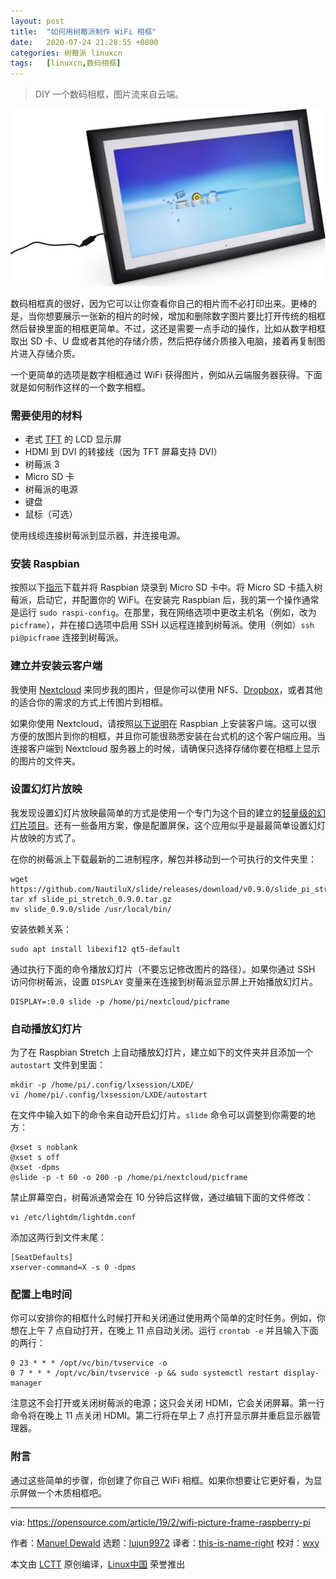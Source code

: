 ```yaml
---
layout: post
title:	"如何用树莓派制作 WiFi 相框"
date:	2020-07-24 21:28:55 +0800 
categories:	树莓派 linuxcn 
tags:	[linuxcn,数码相框]
---
```




> 
> DIY 一个数码相框，图片流来自云端。
> 
> 
> 


![](/Asserts/Images/album/202007/24/212836agkae2776gude1cb.jpg)


数码相框真的很好，因为它可以让你查看你自己的相片而不必打印出来。更棒的是，当你想要展示一张新的相片的时候，增加和删除数字图片要比打开传统的相框然后替换里面的相框更简单。不过，这还是需要一点手动的操作，比如从数字相框取出 SD 卡、U 盘或者其他的存储介质，然后把存储介质接入电脑，接着再复制图片进入存储介质。


一个更简单的选项是数字相框通过 WiFi 获得图片，例如从云端服务器获得。下面就是如何制作这样的一个数字相框。


### 需要使用的材料


* 老式 [TFT](https://en.wikipedia.org/wiki/Thin-film-transistor_liquid-crystal_display) 的 LCD 显示屏
* HDMI 到 DVI 的转接线（因为 TFT 屏幕支持 DVI）
* 树莓派 3
* Micro SD 卡
* 树莓派的电源
* 键盘
* 鼠标（可选）


使用线缆连接树莓派到显示器，并连接电源。


### 安装 Raspbian


按照以下[指示](https://www.raspberrypi.org/documentation/installation/installing-images/README.md)下载并将 Raspbian 烧录到 Micro SD 卡中。将 Micro SD 卡插入树莓派，启动它，并配置你的 WiFi。在安装完 Raspbian 后，我的第一个操作通常是运行 `sudo raspi-config`。在那里，我在网络选项中更改主机名（例如，改为 `picframe`），并在接口选项中启用 SSH 以远程连接到树莓派。使用（例如）`ssh pi@picframe` 连接到树莓派。


### 建立并安装云客户端


我使用 [Nextcloud](https://nextcloud.com/) 来同步我的图片，但是你可以使用 NFS、[Dropbox](http://dropbox.com/)，或者其他的适合你的需求的方式上传图片到相框。


如果你使用 Nextcloud，请按照[以下说明](https://github.com/nextcloud/client_theming#building-on-debian)在 Raspbian 上安装客户端。这可以很方便的放图片到你的相框，并且你可能很熟悉安装在台式机的这个客户端应用。当连接客户端到 Nextcloud 服务器上的时候，请确保只选择存储你要在相框上显示的图片的文件夹。


### 设置幻灯片放映


我发现设置幻灯片放映最简单的方式是使用一个专门为这个目的建立的[轻量级的幻灯片项目](https://github.com/NautiluX/slide/releases/tag/v0.9.0)。还有一些备用方案，像是配置屏保，这个应用似乎是最最简单设置幻灯片放映的方式了。


在你的树莓派上下载最新的二进制程序，解包并移动到一个可执行的文件夹里：



```
wget https://github.com/NautiluX/slide/releases/download/v0.9.0/slide_pi_stretch_0.9.0.tar.gz
tar xf slide_pi_stretch_0.9.0.tar.gz
mv slide_0.9.0/slide /usr/local/bin/

```

安装依赖关系：



```
sudo apt install libexif12 qt5-default

```

通过执行下面的命令播放幻灯片（不要忘记修改图片的路径）。如果你通过 SSH 访问你树莓派，设置 `DISPLAY` 变量来在连接到树莓派显示屏上开始播放幻灯片。



```
DISPLAY=:0.0 slide -p /home/pi/nextcloud/picframe

```

### 自动播放幻灯片


为了在 Raspbian Stretch 上自动播放幻灯片，建立如下的文件夹并且添加一个 `autostart` 文件到里面：



```
mkdir -p /home/pi/.config/lxsession/LXDE/
vi /home/pi/.config/lxsession/LXDE/autostart

```

在文件中输入如下的命令来自动开启幻灯片。`slide` 命令可以调整到你需要的地方：



```
@xset s noblank
@xset s off
@xset -dpms
@slide -p -t 60 -o 200 -p /home/pi/nextcloud/picframe

```

禁止屏幕空白，树莓派通常会在 10 分钟后这样做，通过编辑下面的文件修改：



```
vi /etc/lightdm/lightdm.conf

```

添加这两行到文件末尾：



```
[SeatDefaults]
xserver-command=X -s 0 -dpms

```

### 配置上电时间


你可以安排你的相框什么时候打开和关闭通过使用两个简单的定时任务。例如，你想在上午 7 点自动打开，在晚上 11 点自动关闭。运行 `crontab -e` 并且输入下面的两行：



```
0 23 * * * /opt/vc/bin/tvservice -o
0 7 * * * /opt/vc/bin/tvservice -p && sudo systemctl restart display-manager

```

注意这不会打开或关闭树莓派的电源；这只会关闭 HDMI，它会关闭屏幕。第一行命令将在晚上 11 点关闭 HDMI。第二行将在早上 7 点打开显示屏并重启显示器管理器。


### 附言


通过这些简单的步骤，你创建了你自己 WiFi 相框。如果你想要让它更好看，为显示屏做一个木质相框吧。




---


via: <https://opensource.com/article/19/2/wifi-picture-frame-raspberry-pi>


作者：[Manuel Dewald](https://opensource.com/users/ntlx) 选题：[lujun9972](https://github.com/lujun9972) 译者：[this-is-name-right](https://github.com/this-is-name-right) 校对：[wxy](https://github.com/wxy)


本文由 [LCTT](https://github.com/LCTT/TranslateProject) 原创编译，[Linux中国](https://linux.cn/) 荣誉推出

